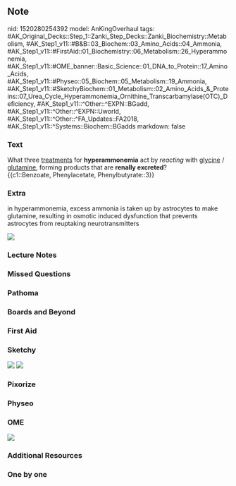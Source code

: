 ## Note
nid: 1520280254392
model: AnKingOverhaul
tags: #AK_Original_Decks::Step_1::Zanki_Step_Decks::Zanki_Biochemistry::Metabolism, #AK_Step1_v11::#B&B::03_Biochem::03_Amino_Acids::04_Ammonia, #AK_Step1_v11::#FirstAid::01_Biochemistry::06_Metabolism::26_Hyperammonemia, #AK_Step1_v11::#OME_banner::Basic_Science::01_DNA_to_Protein::17_Amino_Acids, #AK_Step1_v11::#Physeo::05_Biochem::05_Metabolism::19_Ammonia, #AK_Step1_v11::#SketchyBiochem::01_Metabolism::02_Amino_Acids_&_Proteins::07_Urea_Cycle_Hyperammonemia_Ornithine_Transcarbamylase(OTC)_Deficiency, #AK_Step1_v11::^Other::^EXPN::BGadd, #AK_Step1_v11::^Other::^EXPN::Uworld, #AK_Step1_v11::^Other::^FA_Updates::FA2018, #AK_Step1_v11::^Systems::Biochem::BGadds
markdown: false

### Text
<div>
  What three <u>treatments</u> for <b>hyperammonemia</b> act by
  <i>reacting</i> with <u>glycine</u> / <u>glutamine</u>, forming
  products that are <b>renally excreted</b>?
</div>
<div>
  {{c1::Benzoate, Phenylacetate, Phenylbutyrate::3}}
</div>

### Extra
in hyperammonemia, excess ammonia is taken up by astrocytes to make
glutamine, resulting in osmotic induced dysfunction that prevents
astrocytes from reuptaking neurotransmitters
<div><img src="paste-59463822213121.jpg"></div>

### Lecture Notes


### Missed Questions


### Pathoma


### Boards and Beyond


### First Aid


### Sketchy
<img src="Screen%20Shot%202021-01-07%20at%2015.17.18.jpg">
<img src="Screen%20Shot%202021-01-07%20at%2015.17.27.jpg">

### Pixorize


### Physeo


### OME
<div class="ome-widget">
  <a href=
  "https://onlinemeded.org/spa/dna-to-protein/amino-acids/acquire?ref=anki">
  <img src="_OME_AnkiFlashcards_Lesson_3.png"></a>
</div>

### Additional Resources


### One by one

